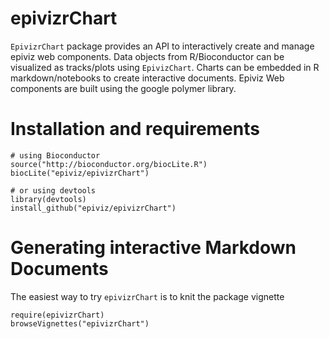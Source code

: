 # epivizrChart

`EpivizrChart` package provides an API to interactively create and manage epiviz web components. Data objects from R/Bioconductor can be visualized as tracks/plots using `EpivizChart`. Charts can be embedded in R markdown/notebooks to create interactive documents. Epiviz Web components are built using the google polymer library. 

# Installation and requirements

```{r}
# using Bioconductor
source("http://bioconductor.org/biocLite.R")
biocLite("epiviz/epivizrChart")

# or using devtools
library(devtools)
install_github("epiviz/epivizrChart")
```

# Generating interactive Markdown Documents

The easiest way to try `epivizrChart` is to knit the package vignette

```
require(epivizrChart)
browseVignettes("epivizrChart")
```
